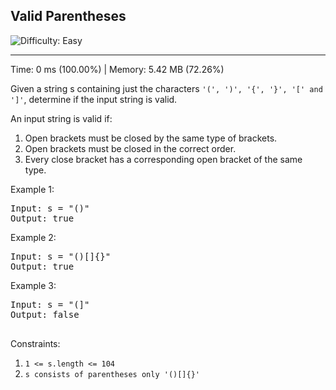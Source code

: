 <h2>Valid Parentheses</h2> <img src='https://img.shields.io/badge/Difficulty-Easy-brightgreen' alt='Difficulty: Easy' /><hr>
<p>Time: 0 ms (100.00%) | Memory: 5.42 MB (72.26%)</p>

<p>Given a string s containing just the characters <code>'(', ')', '{', '}', '[' and ']'</code>, determine if the input string is valid.</p>

<p>An input string is valid if:</p>

1. Open brackets must be closed by the same type of brackets.
2. Open brackets must be closed in the correct order.
3. Every close bracket has a corresponding open bracket of the same type.
 

Example 1:
<pre>
Input: s = "()"
Output: true
</pre>

Example 2:
<pre>
Input: s = "()[]{}"
Output: true
</pre>

Example 3:
<pre>
Input: s = "(]"
Output: false
 </pre>

Constraints:
1. <code>1 <= s.length <= 104</code>
2. <code>s consists of parentheses only '()[]{}'</code>
